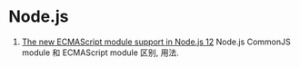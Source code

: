 # Node.js

1. [The new ECMAScript module support in Node.js 12](http://2ality.com/2019/04/nodejs-esm-impl.html) Node.js CommonJS module 和 ECMAScript module 区别, 用法.
